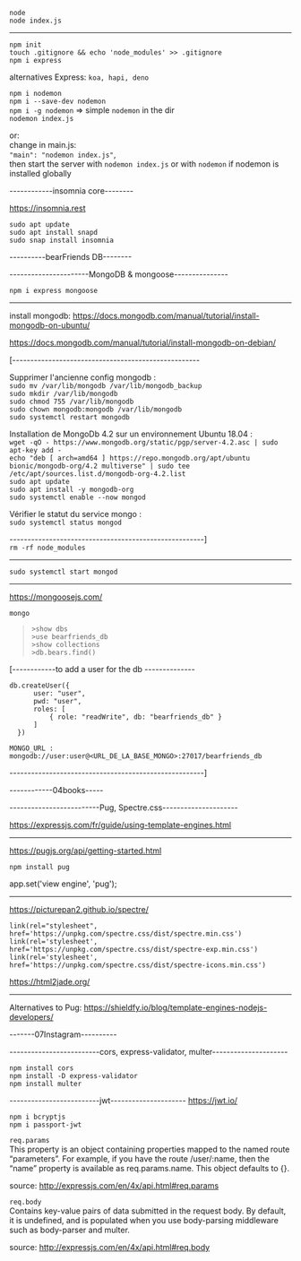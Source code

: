 ```node```\
```node index.js```

-------------------

```npm init```\
```touch .gitignore && echo 'node_modules' >> .gitignore```\
```npm i express```

alternatives Express: ```koa, hapi, deno```

```npm i nodemon```\
```npm i --save-dev nodemon```\
```npm i -g nodemon``` => simple ```nodemon``` in the dir\
```nodemon index.js```

or:\
change in main.js:\
 ```"main": "nodemon index.js"```,\
 then start the server with ```nodemon index.js``` or with ```nodemon``` if nodemon is installed globally


------------insomnia core--------

https://insomnia.rest

```sudo apt update```\
```sudo apt install snapd```\
```sudo snap install insomnia```

----------bearFriends DB--------



----------------------MongoDB & mongoose---------------

```npm i express mongoose```

-----------------------------
install mongodb:
https://docs.mongodb.com/manual/tutorial/install-mongodb-on-ubuntu/

https://docs.mongodb.com/manual/tutorial/install-mongodb-on-debian/

[----------------------------------------------------

Supprimer l'ancienne config mongodb :\
    ```sudo mv /var/lib/mongodb /var/lib/mongodb_backup```\
    ```sudo mkdir /var/lib/mongodb```\
    ```sudo chmod 755 /var/lib/mongodb```\
    ```sudo chown mongodb:mongodb /var/lib/mongodb```\
    ```sudo systemctl restart mongodb```

Installation de MongoDb 4.2 sur un environnement Ubuntu 18.04 :\
    ```wget -qO - https://www.mongodb.org/static/pgp/server-4.2.asc | sudo apt-key add -```\
    ```echo "deb [ arch=amd64 ] https://repo.mongodb.org/apt/ubuntu bionic/mongodb-org/4.2 multiverse" | sudo tee /etc/apt/sources.list.d/mongodb-org-4.2.list```\
   ```sudo apt update```\
    ```sudo apt install -y mongodb-org```\
    ```sudo systemctl enable --now mongod```

Vérifier le statut du service mongo :\
    ```sudo systemctl status mongod```

------------------------------------------------------]\
```rm -rf node_modules```

--------------------------------

```sudo systemctl start mongod```

--------------------------------
https://mongoosejs.com/

```mongo```

> ```>show dbs```\
> ```>use bearfriends_db```\
> ```>show collections```\
> ```>db.bears.find()```
> 

[------------to add a user for the db --------------
```use bearfriends_db
db.createUser({
      user: "user",
      pwd: "user",
      roles: [
          { role: "readWrite", db: "bearfriends_db" }
      ]
  })

MONGO_URL : mongodb://user:user@<URL_DE_LA_BASE_MONGO>:27017/bearfriends_db
```

------------------------------------------------------]


------------04books-----


-------------------------Pug, Spectre.css---------------------

https://expressjs.com/fr/guide/using-template-engines.html


---------------

https://pugjs.org/api/getting-started.html

```npm install pug```

app.set('view engine', 'pug');

-----------

https://picturepan2.github.io/spectre/

```
link(rel="stylesheet", href='https://unpkg.com/spectre.css/dist/spectre.min.css')
link(rel='stylesheet', href='https://unpkg.com/spectre.css/dist/spectre-exp.min.css')
link(rel='stylesheet', href='https://unpkg.com/spectre.css/dist/spectre-icons.min.css')
```

https://html2jade.org/

----------------
Alternatives to Pug: https://shieldfy.io/blog/template-engines-nodejs-developers/

-------07Instagram----------


-------------------------cors, express-validator, multer---------------------

```npm install cors```\
```npm install -D express-validator```\
```npm install multer```

-------------------------jwt---------------------
https://jwt.io/

```npm i bcryptjs```\
```npm i passport-jwt```


```req.params```\
This property is an object containing properties mapped to the named route “parameters”. For example, if you have the route /user/:name, then the “name” property is available as req.params.name. This object defaults to {}.

source: http://expressjs.com/en/4x/api.html#req.params

```req.body```\
Contains key-value pairs of data submitted in the request body. By default, it is undefined, and is populated when you use body-parsing middleware such as body-parser and multer.

source: http://expressjs.com/en/4x/api.html#req.body